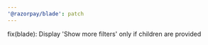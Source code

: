 ```yaml
---
'@razorpay/blade': patch
---
```


fix(blade): Display 'Show more filters' only if children are provided
